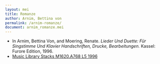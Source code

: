 ```yaml
---
layout: mei
title: Romanze
author: Arnim, Bettina von
permalink: /arnim-romanze/
document: arnim_romanze.mei
---
```


- In Arnim, Bettina Von, and Moering, Renate. *Lieder Und Duette: Für Singstimme Und Klavier Handschriften, Drucke, Bearbeitungen.* Kassel: Furore Edition, 1996. 
- <a href="https://tufts-primo.hosted.exlibrisgroup.com/permalink/f/bnf7qa/01TUN_ALMA2180485300003851" target="_blank">Music Library Stacks M1620.A768 L5 1996</a>
